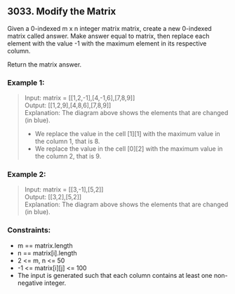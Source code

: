## 3033. Modify the Matrix

Given a 0-indexed m x n integer matrix matrix, create a new 0-indexed matrix called answer. Make answer equal to matrix, then replace each element with the value -1 with the maximum element in its respective column.

Return the matrix answer.

### Example 1:

> Input: matrix = [[1,2,-1],[4,-1,6],[7,8,9]]</br>
> Output: [[1,2,9],[4,8,6],[7,8,9]]</br>
> Explanation: The diagram above shows the elements that are changed (in blue).
>
> - We replace the value in the cell [1][1] with the maximum value in the column 1, that is 8.
> - We replace the value in the cell [0][2] with the maximum value in the column 2, that is 9.

### Example 2:

> Input: matrix = [[3,-1],[5,2]]</br>
> Output: [[3,2],[5,2]]</br>
> Explanation: The diagram above shows the elements that are changed (in blue).

### Constraints:

- m == matrix.length
- n == matrix[i].length
- 2 <= m, n <= 50
- -1 <= matrix[i][j] <= 100
- The input is generated such that each column contains at least one non-negative integer.
